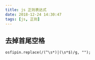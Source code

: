 ```yaml
---
title: js 正则表达式
date: 2018-12-24 14:30:47
tags: [js, 正则]
---
```


## 去掉首尾空格

```
osfipin.replace(/(^\s*)|(\s*$)/g, "");
```

